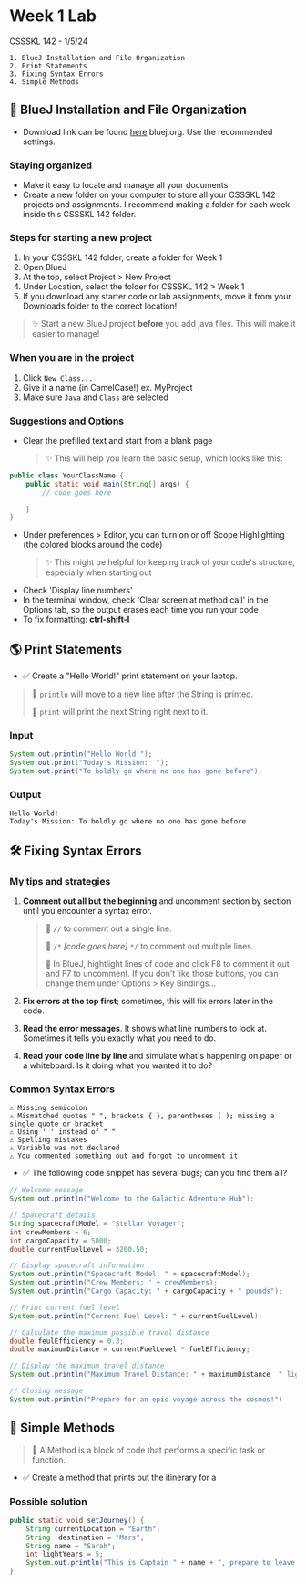 # Week 1 Lab

CSSSKL 142 - 1/5/24

    1. BlueJ Installation and File Organization
    2. Print Statements
    3. Fixing Syntax Errors
    4. Simple Methods

## 🚀 BlueJ Installation and File Organization

* Download link can be found [here](https://www.bluej.org/) bluej.org. Use the recommended settings.
### Staying organized
* Make it easy to locate and manage all your documents
* Create a new folder on your computer to store all your CSSSKL 142 projects and assignments. I recommend making a folder for each week inside this CSSSKL 142 folder.

### Steps for starting a new project
1. In your CSSSKL 142 folder, create a folder for Week 1
2. Open BlueJ
3. At the top, select Project > New Project
4. Under Location, select the folder for CSSSKL 142 > Week 1
5. If you download any starter code or lab assignments, move it from your Downloads folder to the correct location!

> ✨ Start a new BlueJ project **before** you add java files. This will make it easier to manage!

### When you are in the project
1. Click `New Class...`
2. Give it a name (in CamelCase!) ex. MyProject
3. Make sure `Java` and `Class` are selected

### Suggestions and Options

* Clear the prefilled text and start from a blank page
    > ✨ This will help you learn the basic setup, which looks like this:

```java
public class YourClassName {
    public static void main(String[] args) {
        // code goes here

    }
}
```

* Under preferences > Editor, you can turn on or off Scope Highlighting (the colored blocks around the code)
    > ✨ This might be helpful for keeping track of your code's structure, especially when starting out
* Check 'Display line numbers'
* In the terminal window, check 'Clear screen at method call' in the Options tab, so the output erases each time you run your code
* To fix formatting: **ctrl-shift-I**

## 🌎 Print Statements

* ✅ Create a "Hello World!" print statement on your laptop.

> 📝 `println` will move to a new line after the String is printed.
>
> 📝 `print` will print the next String right next to it.

### Input
```java
System.out.println("Hello World!");
System.out.print("Today's Mission:  ");
System.out.print("To boldly go where no one has gone before");
```

### Output
```
Hello World!
Today's Mission: To boldly go where no one has gone before
```

## 🛠️ Fixing Syntax Errors ##

### My tips and strategies

1. **Comment out all but the beginning** and uncomment section by section until you encounter a syntax error.

    > 📝 `//` to comment out a single line.
    >
    > 📝 `/*` *[code goes here]* `*/` to comment out multiple lines.
    >
    > 🔷 In BlueJ, hightlight lines of code and click F8 to comment it out and F7 to uncomment. If you don't like those buttons, you can change them under Options > Key Bindings...

2. **Fix errors at the top first**; sometimes, this will fix errors later in the code.

3. **Read the error messages**. It shows what line numbers to look at. Sometimes it tells you exactly what you need to do.

4. **Read your code line by line** and simulate what's happening on paper or a whiteboard. Is it doing what you wanted it to do?

### Common Syntax Errors

    ⚠️ Missing semicolon
    ⚠️ Mismatched quotes " ", brackets { }, parentheses ( ); missing a single quote or bracket
    ⚠️ Using ' ' instead of " "
    ⚠️ Spelling mistakes
    ⚠️ Variable was not declared
    ⚠️ You commented something out and forgot to uncomment it

* ✅ The following code snippet has several bugs; can you find them all?

```java
// Welcome message
System.out.println("Welcome to the Galactic Adventure Hub");

// Spacecraft details
String spacecraftModel = "Stellar Voyager";
int crewMembers = 6;
int cargoCapacity = 5000;
double currentFuelLevel = 3200.50;

// Display spacecraft information
System.out.println("Spacecraft Model: " + spacecraftModel);
System.out.println("Crew Members: ' + crewMembers);
System.out.println("Cargo Capacity: " + cargoCapacity + " pounds");

// Print current fuel level 
System.out.println("Current Fuel Level: " + currentFuelLevel); 

// Calculate the maximum possible travel distance
double feulEfficiency = 0.3;
double maximumDistance = currentFuelLevel * fuelEfficiency; 

// Display the maximum travel distance
System.out.println("Maximum Travel Distance: " + maximumDistance  " light-years");

// Closing message
System.out.println("Prepare for an epic voyage across the cosmos!")

```

## 🧩 Simple Methods

> 📝 A Method is a block of code that performs a specific task or function.

* ✅ Create a method that prints out the itinerary for a 

### Possible solution

```java
public static void setJourney() {
    String currentLocation = "Earth";
    String  destination = "Mars";
    String name = "Sarah";
    int lightYears = 5;
    System.out.println("This is Captain " + name + ", prepare to leave  " + currentLocation + " and make way to  " + destination + "! ETA: " + lightYears + " light years!!");
}
```
